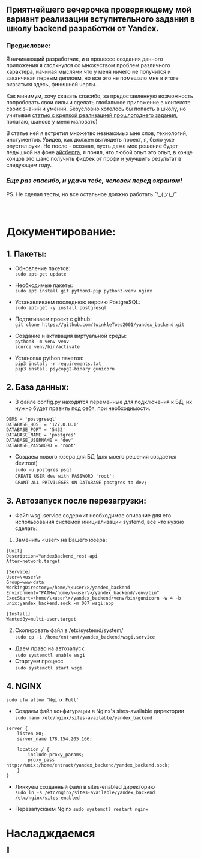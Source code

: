 ## Приятнейшего вечерочка проверяющему мой вариант реализации вступительного задания в школу backend разработки от Yandex. ##

### Предисловие: ### 
Я начинающий разработчик, и в процессе создания данного приложения я столкнулся со множеством проблем различного характера, начиная мыслями что у меня ничего не получится и заканчивая первым деплоем, но все это не помешало мне в итоге оказаться здесь, финишной черты. 

Как минимум, хочу сказать спасибо, за предоставленную возможность попробовать свои силы и сделать глобальное приложение в контексте своих знаний и умений. 
Безусловно хотелось бы попасть в школу, но учитывая [статью с крепкой реализацией прошлогоднего задания](https://habr.com/ru/company/yandex/blog/499534/), полагаю, шансов у меня маловато)

В статье ней я встретил множетво незнакомых мне слов, технологий, инстументов. Увидев, как должен выглядеть проект, я, было уже опустил руки. Но после - осознал, пусть даже мое решение будет ледышкой на фоне [айсберга](https://habr.com/ru/company/yandex/blog/499534/), я понял, что любой опыт это опыт, в конце концов это шанс получить фидбек от профи и улучшить результат в следующем году.

### _Еще раз спасибо, и удачи тебе, человек перед экраном!_ ###

PS. Не сделал тесты, но все остальное должно работать  ¯\\_(ツ)\_/¯
<br /><br /><br />

# Документирование: #

## 1. Пакеты: ##

* Обновление пакетов:<br />
`sudo apt-get update`

* Необходимые пакеты:<br />
`sudo apt install git python3-pip python3-venv nginx`
* Устанавливаем последнюю версию PostgreSQL:<br />
`sudo apt-get -y install postgresql`

* Подтягиваем проект с github:<br />
`git clone https://github.com/twinkleToes2001/yandex_backend.git`

* Создание и активация виртуальной среды:<br />
`python3 -m venv venv`<br />
`source venv/bin/activate`

* Установка python пакетов:<br />
`pip3 install -r requirements.txt`<br />
`pip3 install psycopg2-binary gunicorn`

## 2. База данных: ##
* В файле config.py находятся переменные для подключения к БД, их нужно будет править под себя, при необходимости.<br />
```
DBMS = 'postgresql'
DATABASE_HOST = '127.0.0.1'
DATABASE_PORT = '5432'
DATABASE_NAME = 'postgres'
DATABASE_USERNAME = 'dev'
DATABASE_PASSWORD = 'root'
```

* Создаем нового юзера для БД (для моего решения создается dev:root)<br />
`sudo -u postgres psql`<br />
`CREATE USER dev with PASSWORD 'root';`<br />
`GRANT ALL PRIVILEGES ON DATABASE postgres to dev;`<br />


## 3. Автозапуск после перезагрузки: ##
* Файл wsgi.service содержит необходимое описание для его использования системой инициализации systemd, все что нужно сделать:
1) Заменить \<user\> на Вашего юзера:
```
[Unit]
Description=YandexBackend_rest-api
After=network.target

[Service]
User=\<user\>
Group=www-data
WorkingDirectory=/home/\<user\>/yandex_backend
Environment="PATH=/home/\<user\>/yandex_backend/venv/bin"
ExecStart=/home/\<user\>/yandex_backend/venv/bin/gunicorn -w 4 -b unix:yandex_backend.sock -m 007 wsgi:app

[Install]
WantedBy=multi-user.target
```

2) Скопировать файл в /etc/systemd/system/ <br />
`sudo cp -i /home/entrant/yandex_backend/wsgi.service`

* Даем право на автозапуск:<br />
`sudo systemctl enable wsgi`
* Стартуем процесс<br />
`sudo systemctl start wsgi`

## 4. NGINX ##
`sudo ufw allow 'Nginx Full'`

* Создаем файл конфигурации в Nginx's sites-available директории<br />
`sudo nano /etc/nginx/sites-available/yandex_backend`

```
server {
    listen 80;
    server_name 178.154.205.166;

    location / {
        include proxy_params;
        proxy_pass http://unix:/home/entract/yandex_backend/yandex_backend.sock;
    }
}
```

* Линкуем созданный файл в sites-enabled директорию<br />
`sudo ln -s /etc/nginx/sites-available/yandex_backend /etc/nginx/sites-enabled`

* Перезапускаем Nginx
`sudo systemctl restart nginx`

# **Насладждаемся** # 
:woozy_face:
